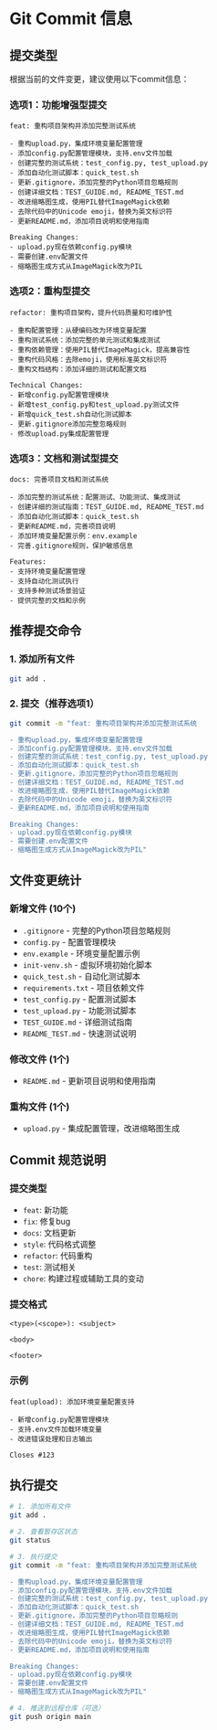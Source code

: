 # Git Commit 信息

## 提交类型

根据当前的文件变更，建议使用以下commit信息：

### 选项1：功能增强型提交
```
feat: 重构项目架构并添加完整测试系统

- 重构upload.py，集成环境变量配置管理
- 添加config.py配置管理模块，支持.env文件加载
- 创建完整的测试系统：test_config.py, test_upload.py
- 添加自动化测试脚本：quick_test.sh
- 更新.gitignore，添加完整的Python项目忽略规则
- 创建详细文档：TEST_GUIDE.md, README_TEST.md
- 改进缩略图生成，使用PIL替代ImageMagick依赖
- 去除代码中的Unicode emoji，替换为英文标识符
- 更新README.md，添加项目说明和使用指南

Breaking Changes:
- upload.py现在依赖config.py模块
- 需要创建.env配置文件
- 缩略图生成方式从ImageMagick改为PIL
```

### 选项2：重构型提交
```
refactor: 重构项目架构，提升代码质量和可维护性

- 重构配置管理：从硬编码改为环境变量配置
- 重构测试系统：添加完整的单元测试和集成测试
- 重构依赖管理：使用PIL替代ImageMagick，提高兼容性
- 重构代码风格：去除emoji，使用标准英文标识符
- 重构文档结构：添加详细的测试和配置文档

Technical Changes:
- 新增config.py配置管理模块
- 新增test_config.py和test_upload.py测试文件
- 新增quick_test.sh自动化测试脚本
- 更新.gitignore添加完整忽略规则
- 修改upload.py集成配置管理
```

### 选项3：文档和测试型提交
```
docs: 完善项目文档和测试系统

- 添加完整的测试系统：配置测试、功能测试、集成测试
- 创建详细的测试指南：TEST_GUIDE.md, README_TEST.md
- 添加自动化测试脚本：quick_test.sh
- 更新README.md，完善项目说明
- 添加环境变量配置示例：env.example
- 完善.gitignore规则，保护敏感信息

Features:
- 支持环境变量配置管理
- 支持自动化测试执行
- 支持多种测试场景验证
- 提供完整的文档和示例
```

## 推荐提交命令

### 1. 添加所有文件
```bash
git add .
```

### 2. 提交（推荐选项1）
```bash
git commit -m "feat: 重构项目架构并添加完整测试系统

- 重构upload.py，集成环境变量配置管理
- 添加config.py配置管理模块，支持.env文件加载
- 创建完整的测试系统：test_config.py, test_upload.py
- 添加自动化测试脚本：quick_test.sh
- 更新.gitignore，添加完整的Python项目忽略规则
- 创建详细文档：TEST_GUIDE.md, README_TEST.md
- 改进缩略图生成，使用PIL替代ImageMagick依赖
- 去除代码中的Unicode emoji，替换为英文标识符
- 更新README.md，添加项目说明和使用指南

Breaking Changes:
- upload.py现在依赖config.py模块
- 需要创建.env配置文件
- 缩略图生成方式从ImageMagick改为PIL"
```

## 文件变更统计

### 新增文件 (10个)
- `.gitignore` - 完整的Python项目忽略规则
- `config.py` - 配置管理模块
- `env.example` - 环境变量配置示例
- `init-venv.sh` - 虚拟环境初始化脚本
- `quick_test.sh` - 自动化测试脚本
- `requirements.txt` - 项目依赖文件
- `test_config.py` - 配置测试脚本
- `test_upload.py` - 功能测试脚本
- `TEST_GUIDE.md` - 详细测试指南
- `README_TEST.md` - 快速测试说明

### 修改文件 (1个)
- `README.md` - 更新项目说明和使用指南

### 重构文件 (1个)
- `upload.py` - 集成配置管理，改进缩略图生成

## Commit 规范说明

### 提交类型
- `feat`: 新功能
- `fix`: 修复bug
- `docs`: 文档更新
- `style`: 代码格式调整
- `refactor`: 代码重构
- `test`: 测试相关
- `chore`: 构建过程或辅助工具的变动

### 提交格式
```
<type>(<scope>): <subject>

<body>

<footer>
```

### 示例
```
feat(upload): 添加环境变量配置支持

- 新增config.py配置管理模块
- 支持.env文件加载环境变量
- 改进错误处理和日志输出

Closes #123
```

## 执行提交

```bash
# 1. 添加所有文件
git add .

# 2. 查看暂存区状态
git status

# 3. 执行提交
git commit -m "feat: 重构项目架构并添加完整测试系统

- 重构upload.py，集成环境变量配置管理
- 添加config.py配置管理模块，支持.env文件加载
- 创建完整的测试系统：test_config.py, test_upload.py
- 添加自动化测试脚本：quick_test.sh
- 更新.gitignore，添加完整的Python项目忽略规则
- 创建详细文档：TEST_GUIDE.md, README_TEST.md
- 改进缩略图生成，使用PIL替代ImageMagick依赖
- 去除代码中的Unicode emoji，替换为英文标识符
- 更新README.md，添加项目说明和使用指南

Breaking Changes:
- upload.py现在依赖config.py模块
- 需要创建.env配置文件
- 缩略图生成方式从ImageMagick改为PIL"

# 4. 推送到远程仓库（可选）
git push origin main
``` 